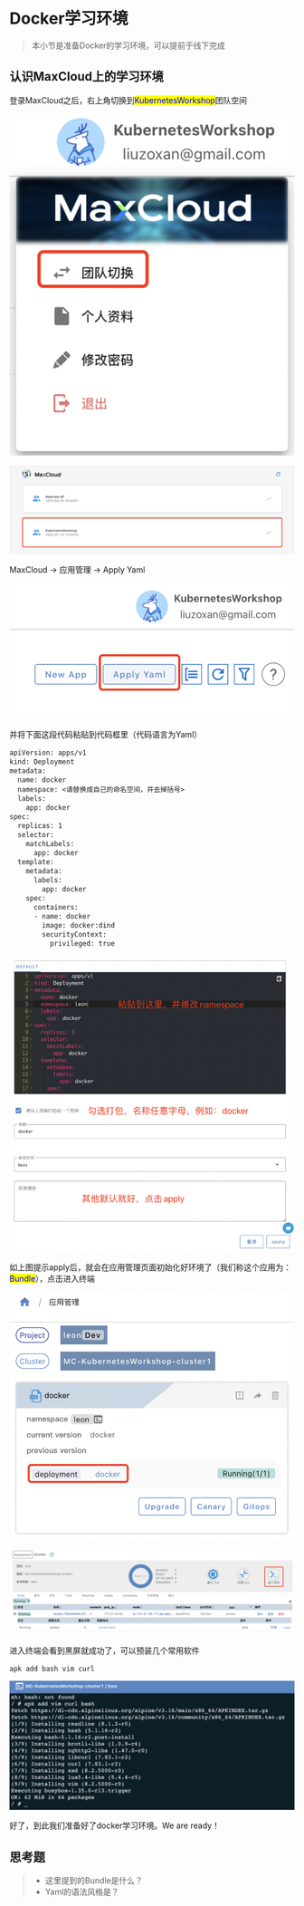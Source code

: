 # Docker学习环境

> 本小节是准备Docker的学习环境，可以提前于线下完成

## 认识MaxCloud上的学习环境

登录MaxCloud之后，右上角切换到<mark style="color:blue;">KubernetesWorkshop</mark>团队空间

![](<../../../.gitbook/assets/image (212) (1).png>)

![](<../../../.gitbook/assets/image (211) (1).png>)

MaxCloud -> 应用管理 -> Apply Yaml

<img src="../../../.gitbook/assets/image (208).png" alt="" data-size="original">

并将下面这段代码粘贴到代码框里（代码语言为Yaml）

```
apiVersion: apps/v1
kind: Deployment
metadata:
  name: docker
  namespace: <请替换成自己的命名空间，并去掉括号>
  labels:
    app: docker
spec:
  replicas: 1
  selector:
    matchLabels:
      app: docker
  template:
    metadata:
      labels:
        app: docker
    spec:
      containers:
      - name: docker
        image: docker:dind
        securityContext:
          privileged: true

```

![](<../../../.gitbook/assets/image (214) (1).png>)

如上图提示apply后，就会在应用管理页面初始化好环境了（我们称这个应用为：<mark style="color:blue;">Bundle</mark>），点击进入终端

![](<../../../.gitbook/assets/image (210).png>)

![](<../../../.gitbook/assets/image (209) (1).png>)

进入终端会看到黑屏就成功了，可以预装几个常用软件

```
apk add bash vim curl
```

![](<../../../.gitbook/assets/image (215) (1).png>)

好了，到此我们准备好了docker学习环境。We are ready！

## 思考题

> * 这里提到的Bundle是什么？
> * Yaml的语法风格是？

